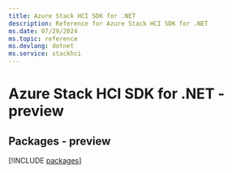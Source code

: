 ```yaml
---
title: Azure Stack HCI SDK for .NET
description: Reference for Azure Stack HCI SDK for .NET
ms.date: 07/29/2024
ms.topic: reference
ms.devlang: dotnet
ms.service: stackhci
---
```

# Azure Stack HCI SDK for .NET - preview
## Packages - preview
[!INCLUDE [packages](stack-hci-index.md)]